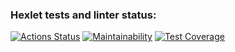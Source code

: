 ### Hexlet tests and linter status:
[![Actions Status](https://github.com/tastychef/python-project-83/actions/workflows/hexlet-check.yml/badge.svg)](https://github.com/tastychef/python-project-83/actions)
[![Maintainability](https://api.codeclimate.com/v1/badges/7fa6479773b306371ce5/maintainability)](https://codeclimate.com/github/tastychef/python-project-83/maintainability)
[![Test Coverage](https://api.codeclimate.com/v1/badges/7fa6479773b306371ce5/test_coverage)](https://codeclimate.com/github/tastychef/python-project-83/test_coverage)